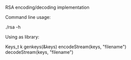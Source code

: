 RSA encoding/decoding implementation

Command line usage:

./rsa -h

Using as library:

Keys_t k
genkeys(&keys)
encodeStream(keys, "filename")
decodeStream(keys, "filename")


